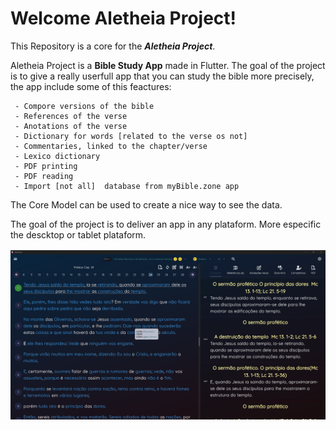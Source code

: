 # Welcome Aletheia Project!

This Repository is a core for the ***Aletheia Project***.

Aletheia Project is a **Bible Study App** made in Flutter.
The goal of the project is to give a really userfull app that you can study the bible more precisely, the app include some of this feactures:

	 - Compore versions of the bible
	 - References of the verse
	 - Anotations of the verse
	 - Dictionary for words [related to the verse os not]
	 - Commentaries, linked to the chapter/verse
  	 - Lexico dictionary
	 - PDF printing
	 - PDF reading
	 - Import [not all]  database from myBible.zone app

The Core Model can be used to create a nice way to see the data.

The goal of the project is to deliver an app in any plataform. More especific the descktop or tablet plataform.

<img src="showcase/screen-1.png" width="1920"/>
